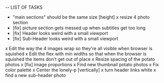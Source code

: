 -- LIST OF TASKS
- "main sections" should be the same size [height]
    x resize 4 photo section
- [fix] picture section gets messed up when subtitles get too long
- [fix] Header looks weird with a small viewport
- [fix] Sub-Header looks weird with a small viewport


x Edit the way the 4 images wrap so they're all visible when browser is squished
x Edit the flex with min widths so that when the browser is squished the items don't get out of place
x Resize spacing of the potato photos
x [fix] image proportions
x Find new thumbnail potato photos
x Fix color palette
x Center the lonely-p [vertically]
x turn header links white
x find a new sub-header photo